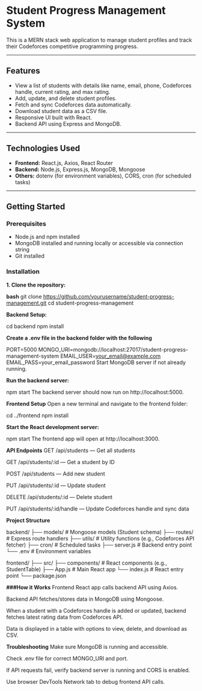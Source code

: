# Student Progress Management System

This is a MERN stack web application to manage student profiles and track their Codeforces competitive programming progress.

---

## Features

- View a list of students with details like name, email, phone, Codeforces handle, current rating, and max rating.
- Add, update, and delete student profiles.
- Fetch and sync Codeforces data automatically.
- Download student data as a CSV file.
- Responsive UI built with React.
- Backend API using Express and MongoDB.

---

## Technologies Used

- **Frontend:** React.js, Axios, React Router
- **Backend:** Node.js, Express.js, MongoDB, Mongoose
- **Others:** dotenv (for environment variables), CORS, cron (for scheduled tasks)

---

## Getting Started

### Prerequisites

- Node.js and npm installed
- MongoDB installed and running locally or accessible via connection string
- Git installed

### Installation

**1. Clone the repository:**

**bash**
git clone https://github.com/yourusername/student-progress-management.git
cd student-progress-management

**Backend Setup:**

cd backend
npm install

**Create a .env file in the backend folder with the following**

PORT=5000
MONGO_URI=mongodb://localhost:27017/student-progress-management-system
EMAIL_USER=your_email@example.com
EMAIL_PASS=your_email_password
Start MongoDB server if not already running.



**Run the backend server:**

npm start
The backend server should now run on http://localhost:5000.

**Frontend Setup**
Open a new terminal and navigate to the frontend folder:

cd ../frontend
npm install

**Start the React development server:**

npm start
The frontend app will open at http://localhost:3000.

**API Endpoints**
GET /api/students — Get all students

GET /api/students/:id — Get a student by ID

POST /api/students — Add new student

PUT /api/students/:id — Update student

DELETE /api/students/:id — Delete student

PUT /api/students/:id/handle — Update Codeforces handle and sync data

**Project Structure**

backend/
  ├── models/          # Mongoose models (Student schema)
  ├── routes/          # Express route handlers
  ├── utils/           # Utility functions (e.g., Codeforces API fetcher)
  ├── cron/            # Scheduled tasks
  ├── server.js        # Backend entry point
  └── .env             # Environment variables

frontend/
  ├── src/
      ├── components/  # React components (e.g., StudentTable)
      ├── App.js       # Main React app
      └── index.js     # React entry point
  └── package.json

**###How it Works**
Frontend React app calls backend API using Axios.

Backend API fetches/stores data in MongoDB using Mongoose.

When a student with a Codeforces handle is added or updated, backend fetches latest rating data from Codeforces API.

Data is displayed in a table with options to view, delete, and download as CSV.

**Troubleshooting**
Make sure MongoDB is running and accessible.

Check .env file for correct MONGO_URI and port.

If API requests fail, verify backend server is running and CORS is enabled.

Use browser DevTools Network tab to debug frontend API calls.
